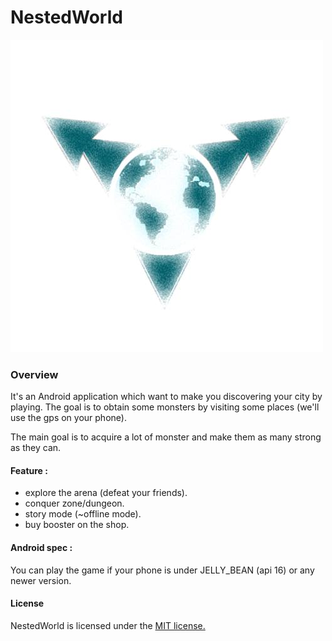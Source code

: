 # NestedWorld
![System XVI Logo](doc/logo.jpg)

### Overview

It's an Android application which want to make you discovering your city by playing.
The goal is to obtain some monsters by visiting some places (we'll use the gps on your phone).

The main goal is to acquire a lot of monster and make them as many strong as they can.

#### Feature :

* explore the arena (defeat your friends).
* conquer zone/dungeon.
* story mode (~offline mode).
* buy booster on the shop.

#### Android spec :
You can play the game if your phone is under JELLY_BEAN (api 16) or any newer version.

#### License
NestedWorld is licensed under the [MIT license.](https://github.com/uberspot/2048-android/blob/master/LICENSE)

